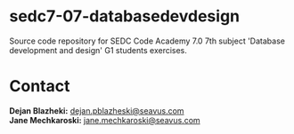 # sedc7-07-databasedevdesign
Source code repository for SEDC Code Academy 7.0 7th subject 'Database development and design' G1 students exercises.

# Contact

**Dejan Blazheki:** <dejan.pblazheski@seavus.com> <br/>
**Jane Mechkaroski:** <jane.mechkaroski@seavus.com> <br/>
